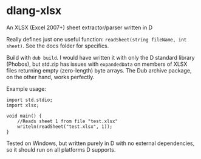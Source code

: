 # dlang-xlsx
An XLSX (Excel 2007+) sheet extractor/parser written in D

Really defines just one useful function: `readSheet(string fileName, int sheet)`. See the docs folder for specifics. 

Build with `dub build`. I would have written it with only the D standard library (Phobos), but std.zip has issues with `expandedData`
on members of XLSX files returning empty (zero-length) byte arrays. The Dub archive package, on the other hand, works perfectly.

Example usage:

```
import std.stdio;
import xlsx;

void main() {
    //Reads sheet 1 from file "test.xlsx"
    writeln(readSheet("test.xlsx", 1));
}
```

Tested on Windows, but written purely in D with no external dependencies, so it should run on all platforms D supports.
